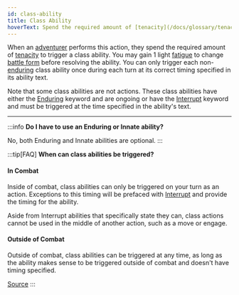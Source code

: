 ```yaml
---
id: class-ability
title: Class Ability
hoverText: Spend the required amount of [tenacity](/docs/glossary/tenacity) to trigger a class ability. You may gain 1 light [fatigue](/docs/glossary/fatigue) to change [battle form](/docs/battle-forms) before resolving the ability.
---
```


When an [adventurer](/docs/glossary/adventurer) performs this action, they spend the required amount of [tenacity](/docs/glossary/tenacity) to trigger a class ability. You may gain 1 light [fatigue](/docs/glossary/fatigue) to change [battle form](/docs/battle-forms) before resolving the ability. You can only trigger each non-[enduring](/docs/glossary/enduring) class ability once during each turn at its correct timing specified in its ability text.

Note that some class abilities are not actions. These class abilities have either the [Enduring](/docs/glossary/enduring) keyword and are ongoing or have the [Interrupt](/docs/glossary/interrupt) keyword and must be triggered at the time specified in the ability's text.

---

:::info
**Do I have to use an Enduring or Innate ability?**

No, both Enduring and Innate abilities are optional.
:::

:::tip[FAQ]
**When can class abilities be triggered?**

#### In Combat

Inside of combat, class abilities can only be triggered on your turn as an action. Exceptions to this timing will be prefaced with [Interrupt](/docs/glossary/interrupt) and provide the timing for the ability.

Aside from Interrupt abilities that specifically state they can, class actions cannot be used in the middle of another action, such as a move or engage.

#### Outside of Combat

Outside of combat, class abilities can be triggered at any time, as long as the ability makes sense to be triggered outside of combat and doesn't have timing specified.

<a href="https://support.chiptheorygames.com/support/solutions/articles/33000290926" target="_blank">Source</a>
:::

